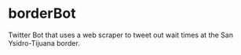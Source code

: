 # borderBot
Twitter Bot that uses a web scraper to tweet out wait times at the San Ysidro-Tijuana border.
